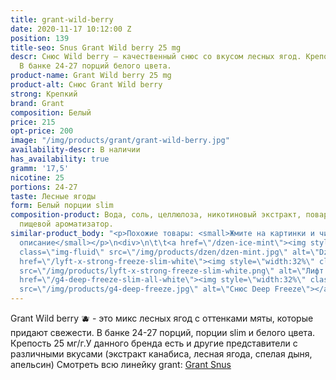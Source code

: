 ```yaml
---
title: grant-wild-berry
date: 2020-11-17 10:12:00 Z
position: 139
title-seo: Snus Grant Wild berry 25 mg
descr: Снюс Wild berry — качественный снюс со вкусом лесных ягод. Крепость 25 мг никотина.
  В банке 24-27 порций белого цвета.
product-name: Grant Wild berry 25 mg
product-alt: Снюс Grant Wild berry
strong: Крепкий
brand: Grant
composition: Белый
price: 215
opt-price: 200
image: "/img/products/grant/grant-wild-berry.jpg"
availability-descr: В наличии
has_availability: true
gramm: '17,5'
nicotine: 25
portions: 24-27
taste: Лесные ягоды
form: Белый порции slim
composition-product: Вода, соль, целлюлоза, никотиновый экстракт, поваренная сода,
  пищевой ароматизатор.
similar-product_body: "<p>Похожие товары: <small>Жмите на картинки и читайте полное
  описание</small></p>\n<div>\n\t\t<a href=\"/dzen-ice-mint\"><img style=\"width:32%\"
  class=\"img-fluid\" src=\"/img/products/dzen/dzen-mint.jpg\" alt=\"Dzen Ice Mint\"></a>\n\t\t<a
  href=\"/lyft-x-strong-freeze-slim-white\"><img style=\"width:32%\" class=\"img-fluid\"
  src=\"/img/products/lyft-x-strong-freeze-slim-white.png\" alt=\"Лифт фриз\"></a>\n<a
  href=\"/g4-deep-freeze-slim-all-white\"><img style=\"width:32%\" class=\"img-fluid\"
  src=\"/img/products/g4-deep-freeze.jpg\" alt=\"Снюс Deep Freeze\"></a>\n</div>"
---
```


Grant Wild berry 🫐 - это микс лесных ягод с оттенками мяты, которые придают свежести. В банке 24-27 порций, порции slim и белого цвета. Крепость 25 мг/г.У данного бренда есть и другие представители c различными вкусами (экстракт канабиса, лесная ягода, спелая дыня, апельсин) Смотреть всю линейку grant: <a href="/grant-snus">Grant Snus</a>